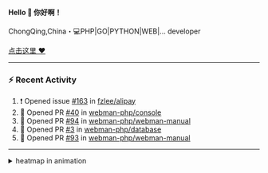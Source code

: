 
<!--
<img align="right" width="320" src="https://github-readme-stats.vercel.app/api?username=sunsgneayo&show_icons=true&text_color=24292e&bg_color=f7f4ed&hide_title=false" />
-->

#### Hello 👋 你好啊！

ChongQing,China・💻PHP|GO|PYTHON|WEB|... developer 


[点击这里 :heart:](https://github.com/sunsgneayo)


---

### :zap: Recent Activity
<!--START_SECTION:activity-->
1. ❗ Opened issue [#163](https://github.com/fzlee/alipay/issues/163) in [fzlee/alipay](https://github.com/fzlee/alipay)
2. 💪 Opened PR [#40](https://github.com/webman-php/console/pull/40) in [webman-php/console](https://github.com/webman-php/console)
3. 💪 Opened PR [#94](https://github.com/webman-php/webman-manual/pull/94) in [webman-php/webman-manual](https://github.com/webman-php/webman-manual)
4. 💪 Opened PR [#3](https://github.com/webman-php/database/pull/3) in [webman-php/database](https://github.com/webman-php/database)
5. 💪 Opened PR [#93](https://github.com/webman-php/webman-manual/pull/93) in [webman-php/webman-manual](https://github.com/webman-php/webman-manual)
<!--END_SECTION:activity-->

---



<details>
<summary> heatmap in animation</summary>

[![github contribution grid snake animation](https://raw.githubusercontent.com/sunsgneayo/sunsgneayo/input/github-contribution-grid-snake.svg)](https://github.com/sunsgneayo)

</details>


<!--
 <details>

  <summary>contributions in 3D</summary>

 ![](https://raw.githubusercontent.com/sunsgneayo/sunsgneayo/profile-3d-contrib/profile-green.svg#gh-light-mode-only)
  ![](https://raw.githubusercontent.com/sunsgneayo/sunsgneayo/profile-3d-contrib/profile-night-green.svg#gh-dark-mode-only)

 </details>
 </p>
-->

